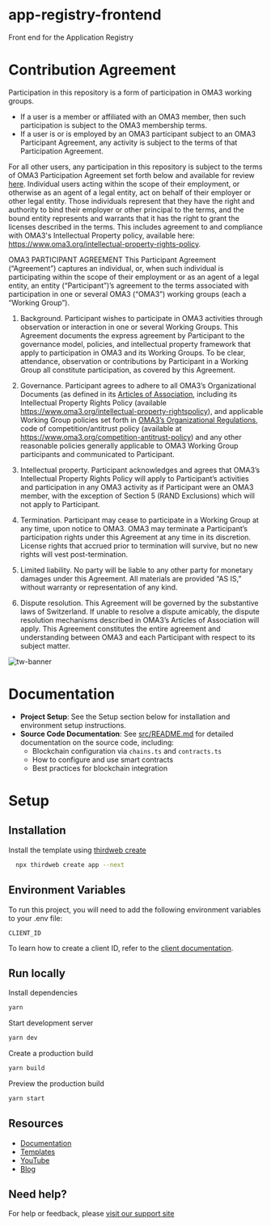 # app-registry-frontend
Front end for the Application Registry

# Contribution Agreement

Participation in this repository is a form of participation in OMA3 working groups. 

- If a user is a member or affiliated with an OMA3 member, then such participation is subject to the OMA3 membership terms. 
- If a user is or is employed by an OMA3 participant subject to an OMA3 Participant Agreement, any activity is subject to the terms of that Participation Agreement.

For all other users, any participation in this repository is subject to the terms of OMA3 Participation Agreement set forth below and available for review [here](https://cdn.prod.website-files.com/62a88c8ec868deb8bcfa3353/646b9276323aa40616615e6f_OMA3%20Participant%20Agreement%20final%20230505.pdf). Individual users acting within the scope of their employment, or otherwise as an agent of a legal entity, act on behalf of their employer or other legal entity. Those individuals represent that they have the right and authority to bind their employer or other principal to the terms, and the bound entity represents and warrants that it has the right to grant the licenses described in the terms. This includes agreement to and compliance with OMA3's Intellectual Property policy, available here: https://www.oma3.org/intellectual-property-rights-policy.


OMA3 PARTICIPANT AGREEMENT 
This Participant Agreement (“Agreement”) captures an individual, or, when such individual is participating within the scope of their employment or as an agent of a legal entity, an entity (“Participant”)’s agreement to the terms associated with participation in one or several OMA3 (“OMA3”) working groups (each a “Working Group”). 

1. Background. Participant wishes to participate in OMA3 activities through observation or interaction in one or several Working Groups. This Agreement documents the express agreement by Participant to the governance model, policies, and intellectual property framework that apply to participation in OMA3 and its Working Groups. To be clear, attendance, observation or contributions by Participant in a Working Group all constitute participation, as covered by this Agreement. 

2. Governance. Participant agrees to adhere to all OMA3’s Organizational Documents (as defined in its [Articles of Association](https://www.oma3.org/articles-of-association), including its Intellectual Property Rights Policy (available https://www.oma3.org/intellectual-property-rightspolicy), and applicable Working Group policies set forth in [OMA3’s Organizational Regulations](https://www.oma3.org/organizational-regulations), code of competition/antitrust policy (available at https://www.oma3.org/competition-antitrust-policy) and any other reasonable policies generally applicable to OMA3 Working Group participants and communicated to Participant. 

3. Intellectual property. Participant acknowledges and agrees that OMA3’s Intellectual Property Rights Policy will apply to Participant’s activities and participation in any OMA3 activity as if Participant were an OMA3 member, with the exception of Section 5 (RAND Exclusions) which will not apply to Participant. 

4. Termination. Participant may cease to participate in a Working Group at any time, upon notice to OMA3. OMA3 may terminate a Participant’s participation rights under this Agreement at any time in its discretion. License rights that accrued prior to termination will survive, but no new rights will vest post-termination. 

5. Limited liability. No party will be liable to any other party for monetary damages under this Agreement. All materials are provided “AS IS,” without warranty or representation of any kind. 

6. Dispute resolution. This Agreement will be governed by the substantive laws of Switzerland. If unable to resolve a dispute amicably, the dispute resolution mechanisms described in OMA3’s Articles of Association will apply. This Agreement constitutes the entire agreement and understanding between OMA3 and each Participant with respect to its subject matter.

![tw-banner](https://github.com/thirdweb-example/next-starter/assets/57885104/20c8ce3b-4e55-4f10-ae03-2fe4743a5ee8)

# Documentation

- **Project Setup**: See the Setup section below for installation and environment setup instructions.
- **Source Code Documentation**: See [src/README.md](src/README.md) for detailed documentation on the source code, including:
  - Blockchain configuration via `chains.ts` and `contracts.ts`
  - How to configure and use smart contracts
  - Best practices for blockchain integration

# Setup

## Installation

Install the template using [thirdweb create](https://portal.thirdweb.com/cli/create)

```bash
  npx thirdweb create app --next
```

## Environment Variables

To run this project, you will need to add the following environment variables to your .env file:

`CLIENT_ID`

To learn how to create a client ID, refer to the [client documentation](https://portal.thirdweb.com/typescript/v5/client). 

## Run locally

Install dependencies

```bash
yarn
```

Start development server

```bash
yarn dev
```

Create a production build

```bash
yarn build
```

Preview the production build

```bash
yarn start
```

## Resources

- [Documentation](https://portal.thirdweb.com/typescript/v5)
- [Templates](https://thirdweb.com/templates)
- [YouTube](https://www.youtube.com/c/thirdweb)
- [Blog](https://blog.thirdweb.com)

## Need help?

For help or feedback, please [visit our support site](https://thirdweb.com/support)
